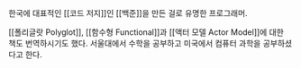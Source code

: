 한국에 대표적인 [[코드 저지]]인 [[백준]]을 만든 걸로 유명한 프로그래머.

[[폴리글랏 Polyglot]], [[함수형 Functional]]과 [[액터 모델 Actor Model]]에 대한 책도 번역하시기도 했다. 서울대에서 수학을 공부하고 미국에서 컴퓨터 과학을 공부하셨다고 한다.